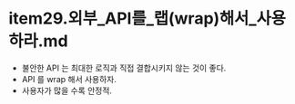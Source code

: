 # item29.외부_API를_랩(wrap)해서_사용하라.md

- 불안한 API 는 최대한 로직과 직접 결합시키지 않는 것이 좋다.
- API 를 wrap 해서 사용하자.
- 사용자가 많을 수록 안정적.